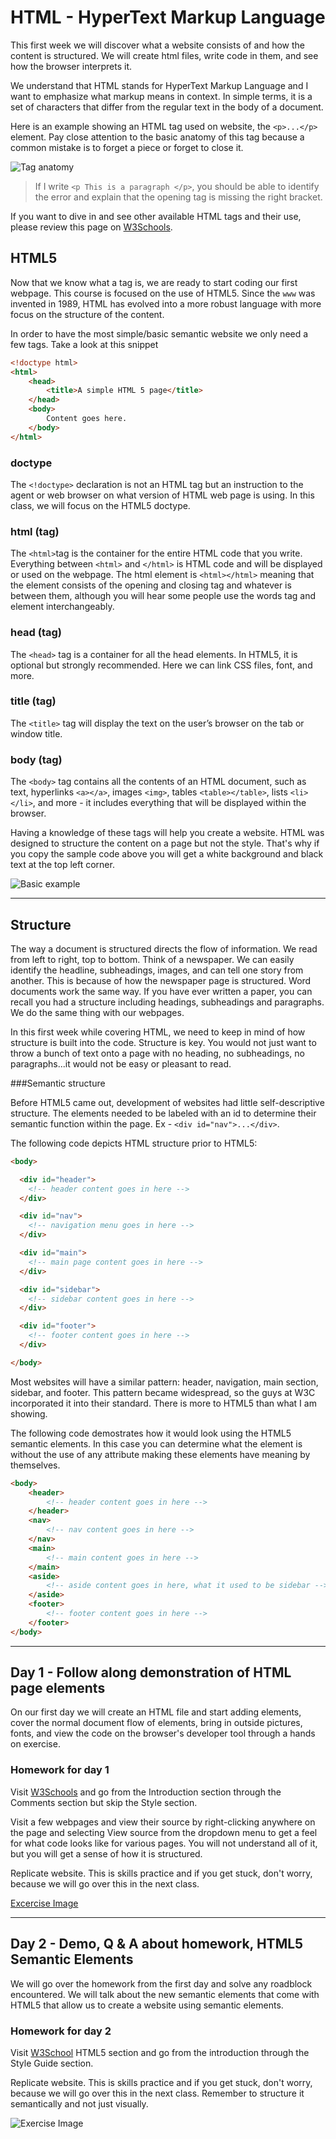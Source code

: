 # HTML - HyperText Markup Language

This first week we will discover what a website consists of and how the content is structured. We will create html files, write code in them, and see how the browser interprets it.

We understand that HTML stands for HyperText Markup Language and I want to emphasize what markup means in context. In simple terms, it is a set of characters that differ from the regular text in the body of a document.

Here is an example showing an HTML tag used on website, the `<p>...</p>` element. Pay close attention to the basic anatomy of this tag because a common mistake is to forget a piece or forget to close it.

![Tag anatomy](/images/tags.jpg)

>If I write `<p This is a paragraph </p>`, you should be able to identify the error and explain that the opening tag is missing the right bracket.

If you want to dive in and see other available HTML tags and their use, please review this page on [W3Schools](http://www.w3schools.com/tags/default.asp).

## HTML5

Now that we know what a tag is, we are ready to start coding our first webpage. This course is focused on the use of HTML5. Since the `www` was invented in 1989, HTML has evolved into a more robust language with more focus on the structure of the content.

In order to have the most simple/basic semantic website we only need a few tags. Take a look at this snippet

```html
<!doctype html>
<html>
    <head>
        <title>A simple HTML 5 page</title>
    </head>
    <body>
        Content goes here.
    </body>
</html>
```
### doctype
The `<!doctype>` declaration is not an HTML tag but an instruction to the agent or web browser on what version of HTML web page is using. In this class, we will focus on the HTML5 doctype.

### html (tag)
The `<html>`tag is the container for the entire HTML code that you write. Everything between `<html>` and `</html>` is HTML code and will be displayed or used on the webpage. The html element is `<html></html>` meaning that the element consists of the opening and closing tag and whatever is between them, although you will hear some people use the words tag and element interchangeably. 

### head (tag)
The `<head>` tag is a container for all the head elements. In HTML5, it is optional but strongly recommended. Here we can link CSS files, font, and more. 

### title (tag)
The `<title>` tag will display the text on the user’s browser on the tab or window title.

### body (tag)
The `<body>` tag contains all the contents of an HTML document, such as text, hyperlinks `<a></a>`, images `<img>`, tables `<table></table>`, lists `<li></li>`, and more - it includes everything that will be displayed within the browser.

Having a knowledge of these tags will help you create a website. HTML was designed to structure the content on a page but not the style. That's why if you copy the sample code above you will get a white background and black text at the top left corner.

![Basic example](../images/basic-html-site.JPG)

<hr>

## Structure

The way a document is structured directs the flow of information. We read from left to right, top to bottom. Think of a newspaper. We can easily identify the headline, subheadings, images, and can tell one story from another. This is because of how the newspaper page is structured. Word documents work the same way. If you have ever written a paper, you can recall you had a structure including headings, subheadings and paragraphs. We do the same thing with our webpages. 

In this first week while covering HTML, we need to keep in mind of how structure is built into the code. Structure is key. You would not just want to throw a bunch of text onto a page with no heading, no subheadings, no paragraphs...it would not be easy or pleasant to read.

###Semantic structure

Before HTML5 came out, development of websites had little self-descriptive structure. The elements needed to be labeled with  an id to determine their semantic function within the page. Ex - `<div id="nav">...</div>`.

The following code depicts HTML structure prior to HTML5:

```html
<body>

  <div id="header">
    <!-- header content goes in here -->
  </div>

  <div id="nav">
    <!-- navigation menu goes in here -->
  </div>

  <div id="main">
    <!-- main page content goes in here -->
  </div>

  <div id="sidebar">
    <!-- sidebar content goes in here -->
  </div>

  <div id="footer">
    <!-- footer content goes in here -->
  </div>

</body>
```

Most websites will have a similar pattern: header, navigation, main section, sidebar, and footer. This pattern became widespread, so the guys at W3C incorporated it into their standard. There is more to HTML5 than what I am showing.

The following code demostrates how it would look using the HTML5 semantic elements. In this case you can determine what the element is without the use of any attribute making these elements have meaning by themselves.

```html
<body>
    <header>
        <!-- header content goes in here -->
    </header>
    <nav>
        <!-- nav content goes in here -->
    </nav>
    <main>
        <!-- main content goes in here -->
    </main>
    <aside>
        <!-- aside content goes in here, what it used to be sidebar -->
    </aside>
    <footer>
        <!-- footer content goes in here -->
    </footer>
</body>

```

<hr>

## Day 1 - Follow along demonstration of HTML page elements

On our first day we will create an HTML file and start adding elements, cover the normal document flow of elements, bring in outside pictures, fonts, and view the code on the browser's developer tool through a hands on exercise.

### Homework for day 1 

Visit [W3Schools](http://www.w3schools.com/html/default.asp) and go from the Introduction section through the Comments section but skip the Style section. 

Visit a few webpages and view their source by right-clicking anywhere on the page and selecting View source from the dropdown menu to get a feel for what code looks like for various pages. You will not understand all of it, but you will get a sense of how it is structured. 

Replicate website. This is skills practice and if you get stuck, don't worry, because we will go over this in the next class.

[Excercise Image](/images/exercise-day-1.jpg)

<hr>

## Day 2 - Demo, Q & A about homework, HTML5 Semantic Elements

We will go over the homework from the first day and solve any roadblock encountered. We will talk about the new semantic elements that come with HTML5 that allow us to create a website using semantic elements.

### Homework for day 2

Visit [W3School](http://www.w3schools.com/html/html5_intro.asp) HTML5 section and go from the introduction through the Style Guide section.

Replicate website. This is skills practice and if you get stuck, don't worry, because we will go over this in the next class. Remember to structure it semantically and not just visually.

![Exercise Image](/images/exercise-day-2.jpg)
